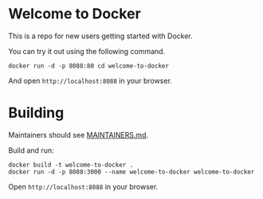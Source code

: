 # Welcome to Docker

This is a repo for new users getting started with Docker.

You can try it out using the following command.
```
docker run -d -p 8088:80 cd welcome-to-docker
```
And open `http://localhost:8088` in your browser.

# Building

Maintainers should see [MAINTAINERS.md](MAINTAINERS.md).

Build and run:
```
docker build -t welcome-to-docker . 
docker run -d -p 8088:3000 --name welcome-to-docker welcome-to-docker
```
Open `http://localhost:8088` in your browser.
